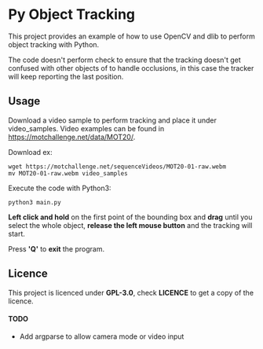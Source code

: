# Py Object Tracking

This project provides an example of how to use OpenCV and dlib to perform object tracking with Python.

The code doesn't perform check to ensure that the tracking doesn't get confused with other objects
of to handle occlusions, in this case the tracker will keep reporting the last position.


## Usage
Download a video sample to perform tracking and place it under video_samples. Video examples can be found in https://motchallenge.net/data/MOT20/.

Download ex:
```
wget https://motchallenge.net/sequenceVideos/MOT20-01-raw.webm
mv MOT20-01-raw.webm video_samples
```

Execute the code with Python3:
```
python3 main.py
```

**Left click and hold** on the first point of the bounding box and **drag** until you select the whole object, **release
the left mouse button** and the tracking will start.

Press **'Q'** to **exit** the program.

## Licence
This project is licenced under **GPL-3.0**, check **LICENCE** to get a copy of the licence. 


#### TODO
 - Add argparse to allow camera mode or video input